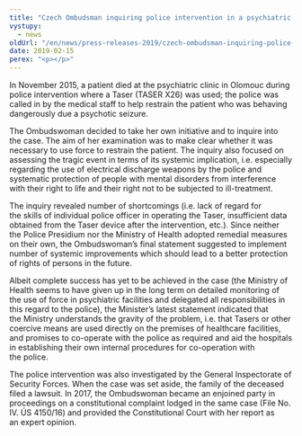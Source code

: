 ```yaml
---
title: "Czech Ombudsman inquiring police intervention in a psychiatric clinic which resulted into the death of the patient"
vystupy:
  - news
oldUrl: "/en/news/press-releases-2019/czech-ombudsman-inquiring-police-intervention-in-a-psychiatric-clinic-which-resulted-into-the-death/"
date: 2019-02-15
perex: "<p></p>"
---
```


<!-- imported from the old website -->

<p>In November 2015, a patient died at the psychiatric clinic in Olomouc during police intervention where a Taser (TASER X26) was used; the police was called in by the medical staff to help restrain the patient who was behaving dangerously due a psychotic seizure. </p> <p>The Ombudswoman decided to take her own initiative and to inquire into the case. The aim of her examination was to make clear whether it was necessary to use force to restrain the patient. The inquiry also focused on assessing the tragic event in terms of its systemic implication, i.e. especially regarding the use of electrical discharge weapons by the police and systematic protection of people with mental disorders from interference with their right to life and their right not to be subjected to ill-treatment. </p> <p>The inquiry revealed number of shortcomings (i.e. lack of regard for the skills of individual police officer in operating the Taser, insufficient data obtained from the Taser device after the intervention, etc.). Since neither the Police Presidium nor the Ministry of Health adopted remedial measures on their own, the Ombudswoman’s final statement suggested to implement number of systemic improvements which should lead to a better protection of rights of persons in the future. </p> <p>Albeit complete success has yet to be achieved in the case (the Ministry of Health seems to have given up in the long term on detailed monitoring of the use of force in psychiatric facilities and delegated all responsibilities in this regard to the police), the Minister’s latest statement indicated that the Ministry understands the gravity of the problem, i.e. that Tasers or other coercive means are used directly on the premises of healthcare facilities, and promises to co-operate with the police as required and aid the hospitals in establishing their own internal procedures for co-operation with the police.</p><p> The police intervention was also investigated by the General Inspectorate of Security Forces. When the case was set aside, the family of the deceased filed a lawsuit. In 2017, the Ombudswoman became an enjoined party in proceedings on a constitutional complaint lodged in the same case (File No. IV. ÚS 4150/16) and provided the Constitutional Court with her report as an expert opinion. </p>
